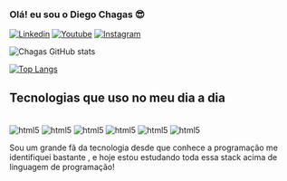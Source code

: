 ### Olá! eu sou o Diego Chagas 😎

[![Linkedin](https://img.shields.io/badge/DIEGOFCHAGAS-UP-green.svg )](https://www.linkedin.com/in/diego-fernandes-chagas/)
[![Youtube](https://img.shields.io/badge/YouTube-FF0000?style=for-the-badge&logo=youtube&logoColor=white )](https://www.youtube.com/channel/UCmqPw7_q0LnLMr2wN06Yudw)
[![Instagram](https://img.shields.io/badge/Instagram-E4405F?style=for-the-badge&logo=instagram&logoColor=white )](https://www.instagram.com/diegochagas.dev/)


![Chagas GitHub stats](https://github-readme-stats.vercel.app/api?username=diegofchagas&show_icons=true&theme=dark)

[![Top Langs](https://github-readme-stats.vercel.app/api/top-langs/?username=diegofchagas)](https://github.com/anuraghazra/github-readme-stats)

## Tecnologias que uso no meu dia a dia

<div style="display:inline-block"><br/> 
<img align="center" alt="html5" src="https://img.shields.io/badge/HTML5-E34F26?style=for-the-badge&logo=html5&logoColor=white" />
<img align="center" alt="html5" src="https://img.shields.io/badge/CSS3-1572B6?style=for-the-badge&logo=css3&logoColor=white" />
<img align="center" alt="html5" src="https://img.shields.io/badge/JavaScript-F7DF1E?style=for-the-badge&logo=javascript&logoColor=black" />
<img align="center" alt="html5" src="https://img.shields.io/badge/React-20232A?style=for-the-badge&logo=react&logoColor=61DAFB" />
<img align="center" alt="html5" src="https://img.shields.io/badge/Node.js-43853D?style=for-the-badge&logo=node.js&logoColor=white" />
<img align="center" alt="html5" src="https://img.shields.io/badge/MySQL-00000F?style=for-the-badge&logo=mysql&logoColor=white" />
</div><br/>

Sou um grande fã da tecnologia desde que conhece a programação me identifiquei bastante , e hoje estou estudando toda essa stack acima de linguagem de programação!
